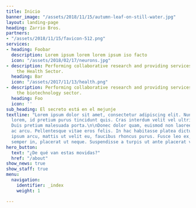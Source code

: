 ```yaml
---
title: Inicio
banner_image: "/assets/2018/11/15/autumn-leaf-on-still-water.jpg"
layout: landing-page
heading: Zarrio Bros.
partners:
- "/assets/2018/11/15/favicon-512.png"
services:
- heading: Foobar
  description: Lorem ipsum lorem lorem ipsum iso facto
  icon: "/assets/2018/02/17/neurons.jpg"
- description: Performing collaborative research and providing services to support
    the Health Sector.
  heading: Bar
  icon: "/assets/2017/11/13/health.png"
- description: Performing collaborative research and providing services to support
    the biotechnology sector.
  heading: Foo
  icon: ''
sub_heading: El secreto está en el mejunje
textline: "Lorem ipsum dolor sit amet, consectetur adipiscing elit. Nunc semper purus
  lorem, id pretium purus tincidunt quis. Cras interdum velit vel ultrices accumsan.
  Duis pretium malesuada porta.\n\nDonec dolor quam, euismod non laoreet vitae, vehicula
  ac arcu. Pellentesque vitae eros felis. In hac habitasse platea dictumst. Curabitur
  ipsum arcu, mattis ut velit eu, faucibus rhoncus purus. Fusce leo ex, lobortis et
  semper in, placerat ut neque. Suspendisse a turpis ut ante placerat vehicula.  "
hero_button:
  text: "¿De qué van estas movidas?"
  href: "/about"
show_news: true
show_staff: true
menu:
  navigation:
    identifier: _index
    weight: 1

---
```

